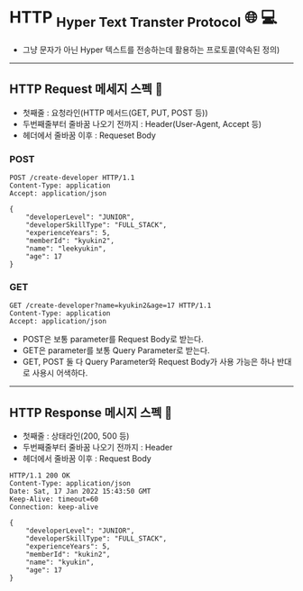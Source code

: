 # HTTP <sub>Hyper Text Transter Protocol</sub> 🌐 💻 

- 그냥 문자가 아닌 Hyper 텍스트를 전송하는데 활용하는 프로토콜(약속된 정의)

---

## HTTP Request 메세지 스펙 📧 

- 첫째줄 : 요청라인(HTTP 메서드(GET, PUT, POST 등))
- 두번째줄부터 줄바꿈 나오기 전까지 : Header(User-Agent, Accept 등)
- 헤더에서 줄바꿈 이후 : Requeset Body

### POST

```HTTP
POST /create-developer HTTP/1.1
Content-Type: application
Accept: application/json

{
    "developerLevel": "JUNIOR",
    "developerSkillType": "FULL_STACK",
    "experienceYears": 5,
    "memberId": "kyukin2",
    "name": "leekyukin",
    "age": 17
}
```

### GET

```HTTP
GET /create-developer?name=kyukin2&age=17 HTTP/1.1
Content-Type: application
Accept: application/json
```

- POST은 보통 parameter를 Request Body로 받는다.
- GET은 parameter를 보통 Query Parameter로 받는다.
- GET, POST 둘 다 Query Parameter와 Request Body가 사용 가능은 하나 반대로 사용시 어색하다.

---

## HTTP Response 메시지 스펙 💌 

- 첫째줄 : 상태라인(200, 500 등)
- 두번째줄부터 줄바꿈 나오기 전까지 : Header
- 헤더에서 줄바꿈 이후 : Request Body

```HTTP
HTTP/1.1 200 OK
Content-Type: application/json
Date: Sat, 17 Jan 2022 15:43:50 GMT
Keep-Alive: timeout=60
Connection: keep-alive

{
    "developerLevel": "JUNIOR",
    "developerSkillType": "FULL_STACK",
    "experienceYears": 5,
    "memberId": "kukin2",
    "name": "kyukin",
    "age": 17
}

```